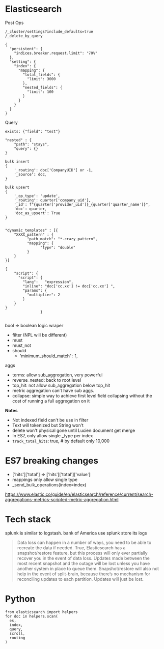 # Elasticsearch
Post Ops
```
/_cluster/settings?include_defaults=true
/_delete_by_query

{
  "persistent": {
    "indices.breaker.request.limit": "70%"
  },
  "setting": {
    "index": {
      "mapping": {
        "total_fields": {
          "limit": 3000
        },
        "nested_fields": {
          "limit": 100
        }
      }
    }
  }
}
```
Query
```
exists: {"field": "test"}

"nested" : {
    "path": "stays",
    "query": {}
}

bulk insert
{
    '_routing': doc['CompanyUID'] or -1,
    '_source': doc,
}

bulk upsert
{
    '_op_type': 'update',
    '_routing': quarter['company_uid'],
    '_id': f"{quarter['provider_uid']}_{quarter['quarter_name']}",
    'doc': quarter,
    'doc_as_upsert': True
}


"dynamic_templates" : [{
    "XXXX_pattern" : {
          "path_match": "*.crazy_pattern",
          "mapping": {
                "type": "double"
          }
    }
}]

{
	"script": {
      "script": {
        "lang":   "expression",
        "inline": "doc['cc.xx'] != doc['cc.xx'] ",
        "params": {
          "multiplier": 2
        }
    }
}
				}


```

bool => boolean logic wraper
- filter (NPL will be different)
- must
- must_not
- should
  - 'minimum_should_match' : 1,

aggs
- terms: allow sub_aggregation, very powerful
- reverse_nested: back to root level
- top_hit: not allow sub_aggregation below top_hit
- metric aggregation can't have sub aggs.
- collapse: simple way to achieve first level field collapsing without the cost of running a full aggregation on it

**Notes**
- Not indexed field can't be use in filter
- Text will tokenized but String won't
- delete won't physical gone until Lucien document get merge
- In ES7, only allow single _type per index
- `track_total_hits`: true, # by default only 10,000

# ES7 breaking changes

- ['hits']['total'] => ['hits']['total']['value']
- mappings only allow single type
- _send_bulk_operations(index=index)

https://www.elastic.co/guide/en/elasticsearch/reference/current/search-aggregations-metrics-scripted-metric-aggregation.html

# Tech stack

splunk is similar to logstash. bank of America use splunk store its logs

> Data loss can happen in a number of ways, you need to be able to recreate the data if needed. True, Elasticsearch has a snapshot/restore feature, but this process will only ever partially recover you in the event of data loss. Updates made between the most recent snapshot and the outage will be lost unless you have another system in place to queue them. Snapshot/restore will also not help in the event of split-brain, because there’s no mechanism for reconciling updates to each partition. Updates will just be lost.

# Python
```
from elasticsearch import helpers
for doc in helpers.scan(
  es,
  index,
  query,
  scroll,
  routing
)
```